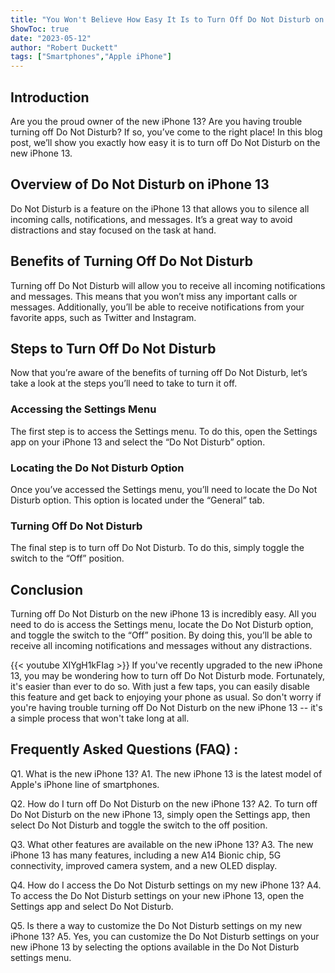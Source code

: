 ```yaml
---
title: "You Won't Believe How Easy It Is to Turn Off Do Not Disturb on the New iPhone 13!"
ShowToc: true 
date: "2023-05-12"
author: "Robert Duckett" 
tags: ["Smartphones","Apple iPhone"]
---
```

## Introduction 
Are you the proud owner of the new iPhone 13? Are you having trouble turning off Do Not Disturb? If so, you’ve come to the right place! In this blog post, we’ll show you exactly how easy it is to turn off Do Not Disturb on the new iPhone 13. 

## Overview of Do Not Disturb on iPhone 13 
Do Not Disturb is a feature on the iPhone 13 that allows you to silence all incoming calls, notifications, and messages. It’s a great way to avoid distractions and stay focused on the task at hand.

## Benefits of Turning Off Do Not Disturb
Turning off Do Not Disturb will allow you to receive all incoming notifications and messages. This means that you won’t miss any important calls or messages. Additionally, you’ll be able to receive notifications from your favorite apps, such as Twitter and Instagram. 

## Steps to Turn Off Do Not Disturb 
Now that you’re aware of the benefits of turning off Do Not Disturb, let’s take a look at the steps you’ll need to take to turn it off. 

### Accessing the Settings Menu 
The first step is to access the Settings menu. To do this, open the Settings app on your iPhone 13 and select the “Do Not Disturb” option. 

### Locating the Do Not Disturb Option 
Once you’ve accessed the Settings menu, you’ll need to locate the Do Not Disturb option. This option is located under the “General” tab. 

### Turning Off Do Not Disturb 
The final step is to turn off Do Not Disturb. To do this, simply toggle the switch to the “Off” position. 

## Conclusion 
Turning off Do Not Disturb on the new iPhone 13 is incredibly easy. All you need to do is access the Settings menu, locate the Do Not Disturb option, and toggle the switch to the “Off” position. By doing this, you’ll be able to receive all incoming notifications and messages without any distractions.

{{< youtube XIYgH1kFIag >}} 
If you've recently upgraded to the new iPhone 13, you may be wondering how to turn off Do Not Disturb mode. Fortunately, it's easier than ever to do so. With just a few taps, you can easily disable this feature and get back to enjoying your phone as usual. So don't worry if you're having trouble turning off Do Not Disturb on the new iPhone 13 -- it's a simple process that won't take long at all.

## Frequently Asked Questions (FAQ) :
Q1. What is the new iPhone 13?
A1. The new iPhone 13 is the latest model of Apple's iPhone line of smartphones.

Q2. How do I turn off Do Not Disturb on the new iPhone 13?
A2. To turn off Do Not Disturb on the new iPhone 13, simply open the Settings app, then select Do Not Disturb and toggle the switch to the off position.

Q3. What other features are available on the new iPhone 13?
A3. The new iPhone 13 has many features, including a new A14 Bionic chip, 5G connectivity, improved camera system, and a new OLED display.

Q4. How do I access the Do Not Disturb settings on my new iPhone 13?
A4. To access the Do Not Disturb settings on your new iPhone 13, open the Settings app and select Do Not Disturb.

Q5. Is there a way to customize the Do Not Disturb settings on my new iPhone 13?
A5. Yes, you can customize the Do Not Disturb settings on your new iPhone 13 by selecting the options available in the Do Not Disturb settings menu.



